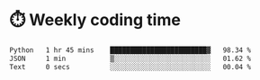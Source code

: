
# :stopwatch: Weekly coding time
<!--START_SECTION:waka-->

```txt
Python   1 hr 45 mins    ████████████████████████▓   98.34 %
JSON     1 min           ▒░░░░░░░░░░░░░░░░░░░░░░░░   01.62 %
Text     0 secs          ░░░░░░░░░░░░░░░░░░░░░░░░░   00.04 %
```

<!--END_SECTION:waka-->


<!-- <p> <img src="https://github-readme-stats.vercel.app/api?username=cozgerest&show_icons=true&hide_border=false" />  </p> -->

